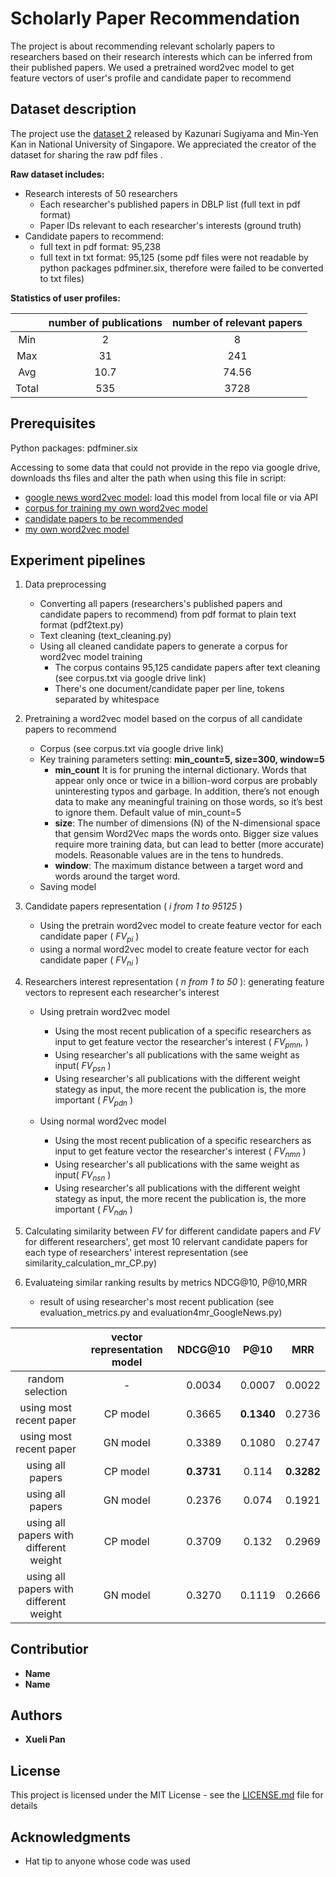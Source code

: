 # Scholarly Paper Recommendation

The project is about recommending relevant scholarly papers to researchers based on their research interests which can be inferred from their published papers. We used a pretrained word2vec model to get feature vectors of user's profile and candidate paper to recommend


## Dataset description
The project use the [dataset 2](https://scholarbank.nus.edu.sg/handle/10635/146027) released by Kazunari Sugiyama and Min-Yen Kan in National University of Singapore. We appreciated the creator of the dataset for sharing the raw pdf files .

**Raw dataset includes:**

* Research interests of 50 researchers
	* Each researcher's published papers in DBLP list (full text in pdf format)
	* Paper IDs relevant to each researcher's interests (ground truth)
* Candidate papers to recommend:
	* full text in pdf format: 95,238
	* full text in txt format: 95,125 (some pdf files were not readable by python packages pdfminer.six, therefore were failed to be converted to txt files)
 
**Statistics of user profiles:**

|      |   number of publications  | number of relevant papers|
|:-------------: | :-------------: | :-------------: |
| Min            | 2               |8              |
| Max            | 31              |241            |
| Avg            | 10.7           |74.56          |
|Total|535|3728|



	




## Prerequisites

Python packages: pdfminer.six

Accessing to some data that could not provide in the repo via google drive, downloads ths files and alter the path when using this file in script:

* [google news word2vec model](https://drive.google.com/open?id=0B7XkCwpI5KDYNlNUTTlSS21pQmM): load this model from local file or via API
* [corpus for training my own word2vec model](https://drive.google.com/file/d/12wYxounFPHThUgITpqq-ViGsWBLrpUy3/view?usp=sharing)
* [candidate papers to be recommended](https://drive.google.com/file/d/1iVFhC7bcgls8o6PwIRTmlxXzFyI4Y4Qv/view?usp=sharing)
* [my own word2vec model](https://drive.google.com/open?id=1-47kS8UgQAIKv6sEuDUlvWwvR53L7I84)

## Experiment pipelines

1. Data preprocessing
	* Converting all papers (researchers's published papers and candidate papers to recommend) from pdf format to plain text format (pdf2text.py)
	* Text cleaning (text_cleaning.py)
	* Using all cleaned candidate papers to generate a corpus for word2vec model training
		* The corpus contains 95,125 candidate papers after text cleaning (see corpus.txt via google drive link)
		* There's one document/candidate paper per line, tokens separated by whitespace
	
2. Pretraining a  word2vec model based on the corpus of all candidate papers to recommend
	* Corpus (see corpus.txt via google drive link)
	* Key training parameters setting: **min_count=5, size=300, window=5**
		* **min_count** It is for pruning the internal dictionary. Words that appear only once or twice in a billion-word corpus are probably uninteresting typos and garbage. In addition, there’s not enough data to make any meaningful training on those words, so it’s best to ignore them. Default value of min_count=5
		* **size**: The number of dimensions (N) of the N-dimensional space that gensim Word2Vec maps the words onto. Bigger size values require more training data, but can lead to better (more accurate) models. Reasonable values are in the tens to hundreds.
		* **window**: The maximum distance between a target word and words around the target word.
	* Saving model

3. Candidate papers representation ( *i from 1 to 95125* )
	* Using the pretrain word2vec model to create feature vector for each candidate paper ( *FV<sub>pi</sub>* )
	* using a normal word2vec model to create feature vector for each candidate paper ( *FV<sub>ni</sub>* )
	
4. Researchers interest representation ( *n from 1 to 50* ): generating feature vectors to represent each researcher's interest
	* Using pretrain word2vec model
		* Using the most recent publication of a specific researchers as input to get feature vector the researcher's interest ( *FV<sub>pmn</sub>*, )
		* Using researcher's all publications with the same weight as input( *FV<sub>psn</sub>* )
		* Using researcher's all publications with the different weight stategy as input, the more recent the publication is, the more important ( *FV<sub>pdn</sub>* )
		
	* Using normal word2vec model
		* Using the most recent publication of a specific researchers as input to get feature vector the researcher's interest ( *FV<sub>nmn</sub>* )
		* Using researcher's all publications with the same weight as input( *FV<sub>nsn</sub>* )
		* Using researcher's all publications with the different weight stategy as input, the more recent the publication is, the more important ( *FV<sub>ndn</sub>* )
		
5. Calculating similarity between *FV* for different candidate papers and *FV* for different researchers', get most 10 relervant candidate papers for each type of researchers' interest representation (see similarity\_calculation_mr\_CP.py)

6. Evaluateing similar ranking results by metrics NDCG@10, P@10,MRR
	* result of using researcher's most recent publication (see evaluation\_metrics.py and evaluation4mr_GoogleNews.py)

|     |vector representation model| NDCG@10 |  P@10  |MRR     |
|:---:|:-------------: | :-------------: | :----: | :-----:|
| random selection| -| 0.0034 | 0.0007  |0.0022 |
| using most recent paper| CP model|0.3665 |**0.1340** |0.2736 |
| using most recent paper| GN model|0.3389|  0.1080 |0.2747 |
| using all papers| CP model|**0.3731** |0.114 |**0.3282** |
| using all papers| GN model| 0.2376 | 0.074  |0.1921 |
| using all papers with different weight| CP model| 0.3709 | 0.132  |0.2969 |
| using all papers with different weight| GN model| 0.3270 | 0.1119  |0.2666 |





## Contributior
* **Name**
* **Name**
## Authors

* **Xueli Pan** 

## License

This project is licensed under the MIT License - see the [LICENSE.md](LICENSE.md) file for details

## Acknowledgments

* Hat tip to anyone whose code was used

